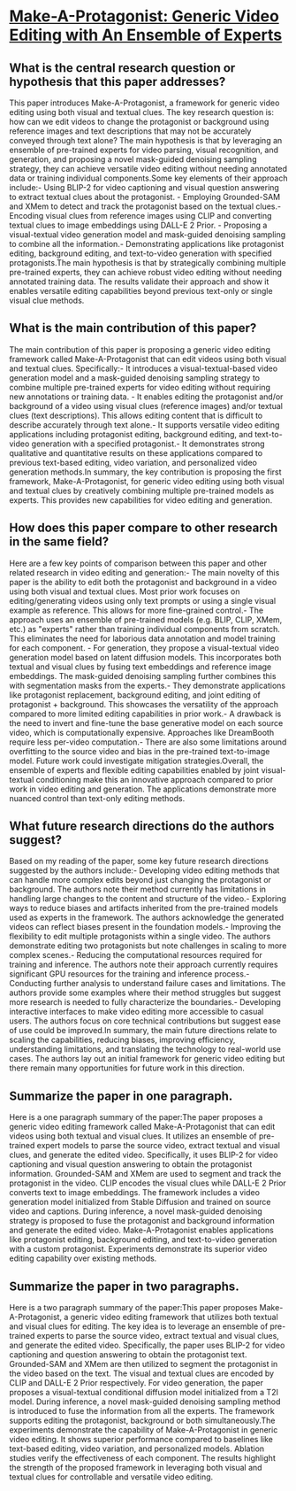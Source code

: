 # [Make-A-Protagonist: Generic Video Editing with An Ensemble of Experts](https://arxiv.org/abs/2305.08850)

## What is the central research question or hypothesis that this paper addresses?

This paper introduces Make-A-Protagonist, a framework for generic video editing using both visual and textual clues. The key research question is: how can we edit videos to change the protagonist or background using reference images and text descriptions that may not be accurately conveyed through text alone? The main hypothesis is that by leveraging an ensemble of pre-trained experts for video parsing, visual recognition, and generation, and proposing a novel mask-guided denoising sampling strategy, they can achieve versatile video editing without needing annotated data or training individual components.Some key elements of their approach include:- Using BLIP-2 for video captioning and visual question answering to extract textual clues about the protagonist. - Employing Grounded-SAM and XMem to detect and track the protagonist based on the textual clues.- Encoding visual clues from reference images using CLIP and converting textual clues to image embeddings using DALL-E 2 Prior. - Proposing a visual-textual video generation model and mask-guided denoising sampling to combine all the information.- Demonstrating applications like protagonist editing, background editing, and text-to-video generation with specified protagonists.The main hypothesis is that by strategically combining multiple pre-trained experts, they can achieve robust video editing without needing annotated training data. The results validate their approach and show it enables versatile editing capabilities beyond previous text-only or single visual clue methods.


## What is the main contribution of this paper?

The main contribution of this paper is proposing a generic video editing framework called Make-A-Protagonist that can edit videos using both visual and textual clues. Specifically:- It introduces a visual-textual-based video generation model and a mask-guided denoising sampling strategy to combine multiple pre-trained experts for video editing without requiring new annotations or training data. - It enables editing the protagonist and/or background of a video using visual clues (reference images) and/or textual clues (text descriptions). This allows editing content that is difficult to describe accurately through text alone.- It supports versatile video editing applications including protagonist editing, background editing, and text-to-video generation with a specified protagonist.- It demonstrates strong qualitative and quantitative results on these applications compared to previous text-based editing, video variation, and personalized video generation methods.In summary, the key contribution is proposing the first framework, Make-A-Protagonist, for generic video editing using both visual and textual clues by creatively combining multiple pre-trained models as experts. This provides new capabilities for video editing and generation.


## How does this paper compare to other research in the same field?

Here are a few key points of comparison between this paper and other related research in video editing and generation:- The main novelty of this paper is the ability to edit both the protagonist and background in a video using both visual and textual clues. Most prior work focuses on editing/generating videos using only text prompts or using a single visual example as reference. This allows for more fine-grained control.- The approach uses an ensemble of pre-trained models (e.g. BLIP, CLIP, XMem, etc.) as "experts" rather than training individual components from scratch. This eliminates the need for laborious data annotation and model training for each component. - For generation, they propose a visual-textual video generation model based on latent diffusion models. This incorporates both textual and visual clues by fusing text embeddings and reference image embeddings. The mask-guided denoising sampling further combines this with segmentation masks from the experts.- They demonstrate applications like protagonist replacement, background editing, and joint editing of protagonist + background. This showcases the versatility of the approach compared to more limited editing capabilities in prior work.- A drawback is the need to invert and fine-tune the base generative model on each source video, which is computationally expensive. Approaches like DreamBooth require less per-video computation.- There are also some limitations around overfitting to the source video and bias in the pre-trained text-to-image model. Future work could investigate mitigation strategies.Overall, the ensemble of experts and flexible editing capabilities enabled by joint visual-textual conditioning make this an innovative approach compared to prior work in video editing and generation. The applications demonstrate more nuanced control than text-only editing methods.


## What future research directions do the authors suggest?

Based on my reading of the paper, some key future research directions suggested by the authors include:- Developing video editing methods that can handle more complex edits beyond just changing the protagonist or background. The authors note their method currently has limitations in handling large changes to the content and structure of the video.- Exploring ways to reduce biases and artifacts inherited from the pre-trained models used as experts in the framework. The authors acknowledge the generated videos can reflect biases present in the foundation models.- Improving the flexibility to edit multiple protagonists within a single video. The authors demonstrate editing two protagonists but note challenges in scaling to more complex scenes.- Reducing the computational resources required for training and inference. The authors note their approach currently requires significant GPU resources for the training and inference process.- Conducting further analysis to understand failure cases and limitations. The authors provide some examples where their method struggles but suggest more research is needed to fully characterize the boundaries.- Developing interactive interfaces to make video editing more accessible to casual users. The authors focus on core technical contributions but suggest ease of use could be improved.In summary, the main future directions relate to scaling the capabilities, reducing biases, improving efficiency, understanding limitations, and translating the technology to real-world use cases. The authors lay out an initial framework for generic video editing but there remain many opportunities for future work in this direction.


## Summarize the paper in one paragraph.

Here is a one paragraph summary of the paper:The paper proposes a generic video editing framework called Make-A-Protagonist that can edit videos using both textual and visual clues. It utilizes an ensemble of pre-trained expert models to parse the source video, extract textual and visual clues, and generate the edited video. Specifically, it uses BLIP-2 for video captioning and visual question answering to obtain the protagonist information. Grounded-SAM and XMem are used to segment and track the protagonist in the video. CLIP encodes the visual clues while DALL-E 2 Prior converts text to image embeddings. The framework includes a video generation model initialized from Stable Diffusion and trained on source video and captions. During inference, a novel mask-guided denoising strategy is proposed to fuse the protagonist and background information and generate the edited video. Make-A-Protagonist enables applications like protagonist editing, background editing, and text-to-video generation with a custom protagonist. Experiments demonstrate its superior video editing capability over existing methods.


## Summarize the paper in two paragraphs.

Here is a two paragraph summary of the paper:This paper proposes Make-A-Protagonist, a generic video editing framework that utilizes both textual and visual clues for editing. The key idea is to leverage an ensemble of pre-trained experts to parse the source video, extract textual and visual clues, and generate the edited video. Specifically, the paper uses BLIP-2 for video captioning and question answering to obtain the protagonist text. Grounded-SAM and XMem are then utilized to segment the protagonist in the video based on the text. The visual and textual clues are encoded by CLIP and DALL-E 2 Prior respectively. For video generation, the paper proposes a visual-textual conditional diffusion model initialized from a T2I model. During inference, a novel mask-guided denoising sampling method is introduced to fuse the information from all the experts. The framework supports editing the protagonist, background or both simultaneously.The experiments demonstrate the capability of Make-A-Protagonist in generic video editing. It shows superior performance compared to baselines like text-based editing, video variation, and personalized models. Ablation studies verify the effectiveness of each component. The results highlight the strength of the proposed framework in leveraging both visual and textual clues for controllable and versatile video editing.
